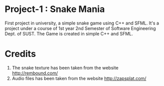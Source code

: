 # Project-1 : Snake Mania
First project in university, a simple snake game using C++ and SFML. It's a project under a course of 1st year 2nd Semester of Software Engineering Dept. of SUST.
The Game is created in simple C++ and SFML. 


# Credits
1. The snake texture has been taken from the website http://rembound.com/
2. Audio files has been taken from the website http://zapsplat.com/
